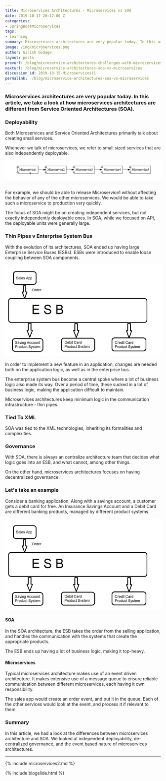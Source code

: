 ```yaml
---
title: Microservices Architectures - Microservices vs SOA
date: 2019-10-17 20:17:00 Z
categories:
- SpringBootMicroservices
tags:
- learning
summary: Microservices architectures are very popular today. In this article, we take a look at how microservices architectures are different from Service Oriented Architectures (SOA).
image: /img/microservices.png
author: Girish Godage
layout: posts
prevurl: /blog/microservice-architectures-challenges-with-microservices
nexturl: /blog/microservice-architectures-soa-vs-microservices
discussion_id: 2019-10-15-Microservices11
permalink:  /blog/microservice-architectures-soa-vs-microservices
---
```


### Microservices architectures are very popular today. In this article, we take a look at how microservices architectures are different from Service Oriented Architectures (SOA).

### Deployability

Both Microservices and Service Oriented Architectures primarily talk about creating small services.

Whenever we talk of microservices, we refer to small sized services that are also independently deployable.

![image info](/images/Capture-065-02.png)

For example, we should be able to release Microservice1 without affecting the behavior of any of the other microservices. We would be able to take such a microservice to production very quickly.

The focus of SOA might be on creating independent services, but not exactly independently deployable ones. In SOA, while we focused on API, the deployable units were generally large.

### Thin Pipes v Enterprise System Bus

With the evolution of its architectures, SOA ended up having large Enterprise Service Buses (ESBs). ESBs were introduced to enable loose coupling between SOA components.

![image info](/images/Capture-065-03.png)

In order to implement a new feature in an application, changes are needed both on the application logic, as well as in the enterprise bus.

The enterprise system bus become a central spoke where a lot of business logic also made its way. Over a period of time, these sucked in a lot of business logic, making the application difficult to maintain.

Microservices architectures keep minimum logic in the communication infrastructure - thin pipes.

### Tied To XML

SOA was tied to the XML technologies, inheriting its formalities and complexities.

### Governance

With SOA, there is always an centralize architecture team that decides what logic goes into an ESB, and what cannot, among other things.

On the other hand, microservices architectures focuses on having decentralized governance.

### Let's take an example

Consider a banking application. Along with a savings account, a customer gets a debit card for free. An Insurance Savings Account and a Debit Card are different banking products, managed by different product systems.

![image info](/images/Capture-065-03.png)

#### SOA

In the SOA architecture, the ESB takes the order from the selling application, and handles the communication with the systems that create the appropriate products.

The ESB ends up having a lot of business logic, making it top-heavy.

#### Microservices

Typical microservices architecture makes use of an event driven architecture. It makes extensive use of a message queue to ensure reliable communication between different microservices, each having it own responsibility.

The sales app would create an order event, and put it in the queue. Each of the other services would look at the event, and process it if relevant to them.

### Summary

In this article, we had a look at the differences between microservices architecture and SOA. We  looked at independent deployability, de-centralized governance, and the event based nature of microservices architectures.

---
{% include microservices2.md %}

{% include blogslide.html %}

